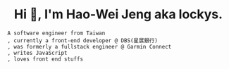 <h1 align="center">Hi 👋, I'm Hao-Wei Jeng aka lockys.</h1>

```
A software engineer from Taiwan
, currently a front-end developer @ DBS(星展銀行)
, was formerly a fullstack engineer @ Garmin Connect
, writes JavaScript
, loves front end stuffs
```
